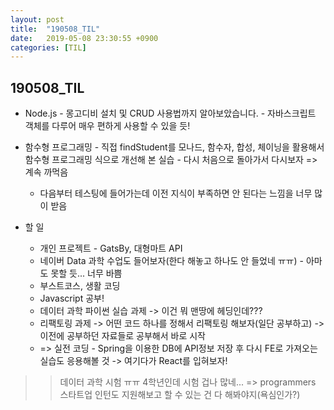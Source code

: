 ```yaml
---
layout: post
title:  "190508_TIL"
date:   2019-05-08 23:30:55 +0900
categories: [TIL]
---
```


190508_TIL
------------

* Node.js - 몽고디비 설치 및 CRUD 사용법까지 알아보았습니다. - 자바스크립트 객체를 다루어 매우 편하게 사용할 수 있을 듯!
* 함수형 프로그래밍 - 직접 findStudent를 모나드, 함수자, 합성, 체이닝을 활용해서 함수형 프로그래밍 식으로 개선해 본 실습 - 다시 처음으로 돌아가서 다시보자 => 계속 까먹음
    * 다음부터 테스팅에 들어가는데 이전 지식이 부족하면 안 된다는 느낌을 너무 많이 받음 
    
* 할 일 
    * 개인 프로젝트 - GatsBy, 대형마트 API
    * 네이버 Data 과학 수업도 들어보자(한다 해놓고 하나도 안 들었네 ㅠㅠ) - 아마도 못할 듯... 너무 바쁨
    * 부스트코스, 생활 코딩
    * Javascript 공부!
    * 데이터 과학 파이썬 실습 과제 -> 이건 뭐 맨땅에 헤딩인데???
    * 리팩토링 과제 -> 어떤 코드 하나를 정해서 리팩토링 해보자(일단 공부하고) -> 이전에 공부하던 자료들로 공부해서 바로 시작
    * => 실전 코딩 - Spring을 이용한 DB에 API정보 저장 후 다시 FE로 가져오는 실습도 응용해볼 것 -> 여기다가 React를 입혀보자!

>> 데이터 과학 시험 ㅠㅠ 4학년인데 시험 겁나 많네... => programmers 스타트업 인턴도 지원해보고 할 수 있는 건 다 해봐야지(욕심인가?)
